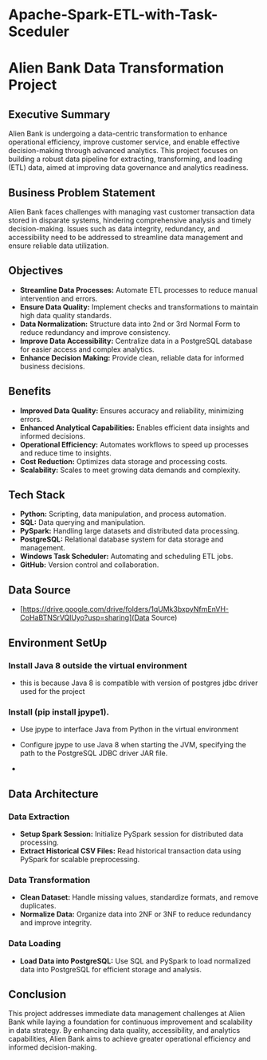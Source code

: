 # Apache-Spark-ETL-with-Task-Sceduler

# Alien Bank Data Transformation Project

## Executive Summary
Alien Bank is undergoing a data-centric transformation to enhance operational efficiency, improve customer service, and enable effective decision-making through advanced analytics. This project focuses on building a robust data pipeline for extracting, transforming, and loading (ETL) data, aimed at improving data governance and analytics readiness.

## Business Problem Statement
Alien Bank faces challenges with managing vast customer transaction data stored in disparate systems, hindering comprehensive analysis and timely decision-making. Issues such as data integrity, redundancy, and accessibility need to be addressed to streamline data management and ensure reliable data utilization.

## Objectives
- **Streamline Data Processes:** Automate ETL processes to reduce manual intervention and errors.
- **Ensure Data Quality:** Implement checks and transformations to maintain high data quality standards.
- **Data Normalization:** Structure data into 2nd or 3rd Normal Form to reduce redundancy and improve consistency.
- **Improve Data Accessibility:** Centralize data in a PostgreSQL database for easier access and complex analytics.
- **Enhance Decision Making:** Provide clean, reliable data for informed business decisions.

## Benefits
- **Improved Data Quality:** Ensures accuracy and reliability, minimizing errors.
- **Enhanced Analytical Capabilities:** Enables efficient data insights and informed decisions.
- **Operational Efficiency:** Automates workflows to speed up processes and reduce time to insights.
- **Cost Reduction:** Optimizes data storage and processing costs.
- **Scalability:** Scales to meet growing data demands and complexity.

## Tech Stack
- **Python:** Scripting, data manipulation, and process automation.
- **SQL:** Data querying and manipulation.
- **PySpark:** Handling large datasets and distributed data processing.
- **PostgreSQL:** Relational database system for data storage and management.
- **Windows Task Scheduler:** Automating and scheduling ETL jobs.
- **GitHub:** Version control and collaboration.

## Data Source
- [https://drive.google.com/drive/folders/1qUMk3bxpyNfmEnVH-CoHaBTNSrVQlUyo?usp=sharing](Data Source)

## Environment SetUp
### Install Java 8 outside the virtual environment
- this is because Java 8 is compatible with version of postgres jdbc driver used for the project 

### Install (pip install jpype1).
- Use jpype to interface Java from Python in the virtual environment 

- Configure jpype to use Java 8 when starting the JVM, specifying the path to the PostgreSQL JDBC driver JAR file.

- 


## Data Architecture
### Data Extraction
- **Setup Spark Session:** Initialize PySpark session for distributed data processing.
- **Extract Historical CSV Files:** Read historical transaction data using PySpark for scalable preprocessing.

### Data Transformation
- **Clean Dataset:** Handle missing values, standardize formats, and remove duplicates.
- **Normalize Data:** Organize data into 2NF or 3NF to reduce redundancy and improve integrity.

### Data Loading
- **Load Data into PostgreSQL:** Use SQL and PySpark to load normalized data into PostgreSQL for efficient storage and analysis.

## Conclusion
This project addresses immediate data management challenges at Alien Bank while laying a foundation for continuous improvement and scalability in data strategy. By enhancing data quality, accessibility, and analytics capabilities, Alien Bank aims to achieve greater operational efficiency and informed decision-making.

 
